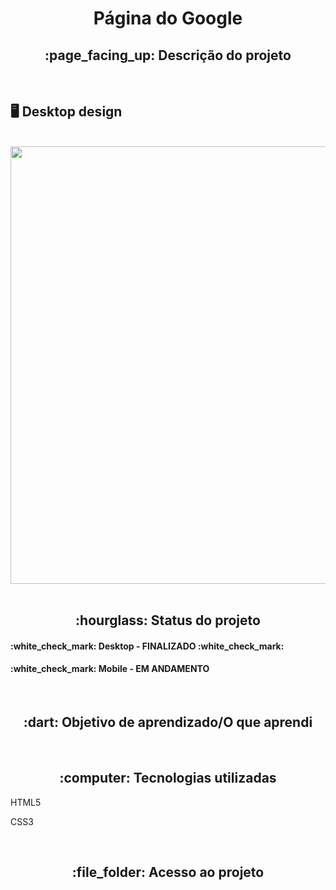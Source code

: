 <h1 align="center">Página do Google</h1>
<h2 align="center">:page_facing_up: Descrição do projeto</h2>
<br>

## :desktop_computer: Desktop design
<br>
<div align="center">
<img src="https://user-images.githubusercontent.com/80974593/216699476-0a43a086-260c-475d-b0d4-b60368a6ae6c.png" width="700">
</div>
<br>

<h2 align="center">:hourglass: Status do projeto </h2>
<h4>:white_check_mark: Desktop - FINALIZADO :white_check_mark: </h4>
<h4>:white_check_mark: Mobile - EM ANDAMENTO</h4>

<br>
<h2 align="center"> :dart: Objetivo de aprendizado/O que aprendi </h2>

<br>
<h2 align="center"> :computer: Tecnologias utilizadas </h2>
<p>HTML5</p>
<p>CSS3</p>

<br>
<h2 align="center"> :file_folder: Acesso ao projeto </h2>
